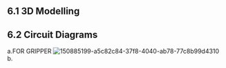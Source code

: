 ## 6.1 3D Modelling
## 6.2 Circuit Diagrams
a.FOR GRIPPER 
 ![150885199-a5c82c84-37f8-4040-ab78-77c8b99d4310](https://user-images.githubusercontent.com/105223186/175510180-5c62b020-99ff-416e-a6a1-83f1f05a9c19.png)
b.


